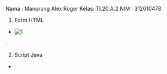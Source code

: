 Nama : Manurung Alex Roger
Kelas: TI.20.A.2
NIM  : 312010478

 1. Form HTML
 
 -  ![1](https://user-images.githubusercontent.com/101391579/162480372-3e6114a0-1434-4f02-b9b9-5c6401d66d4f.png)

 .
 
 2. Script Java
 
 - 
